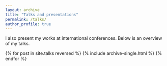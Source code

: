 ```yaml
---
layout: archive
title: "Talks and presentations"
permalink: /talks/
author_profile: true
---
```


<!-- If you have talk posts in /_talks/, used layout class defined in /_includes/archive-single.html

{% for post in site.talks reversed %}
  {% include archive-single.html %}
{% endfor %} -->

I also present my works at international conferences. Below is an overview of my talks.

{% for post in site.talks reversed %}
  {% include archive-single.html %}
{% endfor %}

<!-- ### Tilel of talk 1
<div class="small">
   Invited seminar presentation at Institute xx, University xx, country. Date xx-xx-20xx.
</div> 

Short summary of your talk.

More information [here](http://)


### Title of talk 2
<div class="small">
   Conference abc. Date xx-xx-20xx. Location.
</div>

Short summary of your talk/presentation.

More information [here](http://) -->
